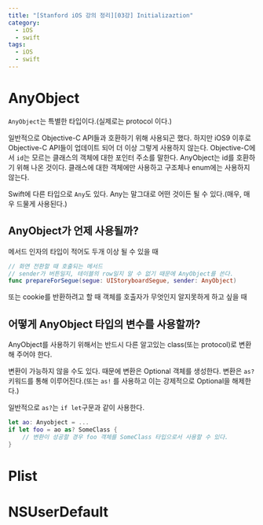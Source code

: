 ```yaml
---
title: "[Stanford iOS 강의 정리][03강] Initializaztion"
category:
  - iOS
  - swift
tags: 
  - iOS
  - swift
---
```


# AnyObject

`AnyObject`는 특별한 타입이다.(실제로는 protocol 이다.)

일반적으로 Objective-C API들과 호환하기 위해 사용되곤 했다.
하지만 iOS9 이후로 Objective-C API들이 업데이트 되어 더 이상 그렇게 사용하지 않는다.
Objective-C에서 `id`는 모르는 클래스의 객체에 대한 포인터 주소를 말한다.
AnyObject는 id를 호환하기 위해 나온 것이다.
클래스에 대한 객체에만 사용하고 구조체나 enum에는 사용하지 않는다.

Swift에 다른 타입으로 `Any`도 있다. Any는 말그대로 어떤 것이든 될 수 있다.(매우, 매우 드물게 사용된다.)

## AnyObject가 언제 사용될까?

메서드 인자의 타입이 적어도 두개 이상 될 수 있을 때

```swift
// 화면 전환할 때 호출되는 메서드
// sender가 버튼일지, 테이블의 row일지 알 수 없기 때문에 AnyObject를 쓴다.
func prepareForSegue(segue: UIStoryboardSegue, sender: AnyObject)
```

또는 cookie를 반환하려고 할 때
객체를 호출자가 무엇인지 알지못하게 하고 싶을 때

## 어떻게 AnyObject 타입의 변수를 사용할까?

AnyObject를 사용하기 위해서는 반드시 다른 알고있는 class(또는 protocol)로 변환해 주어야 한다.

변환이 가능하지 않을 수도 있다. 때문에 변환은 Optional 객체를 생성한다.
변환은 `as?` 키워드를 통해 이루어진다.(또는 `as!` 를 사용하고 이는 강제적으로 Optional을 해제한다.)

일반적으로 `as?`는 `if let`구문과 같이 사용한다.

```swift
let ao: Anyobject = ...
if let foo = ao as? SomeClass {
    // 변환이 성공할 경우 foo 객체를 SomeClass 타입으로서 사용할 수 있다.
}
```


# Plist






# NSUserDefault
